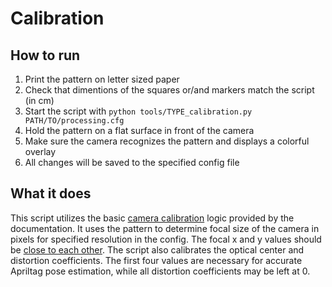 # Calibration
## How to run
1. Print the pattern on letter sized paper
2. Check that dimentions of the squares or/and markers match the script (in cm)
3. Start the script with `python tools/TYPE_calibration.py PATH/TO/processing.cfg`
4. Hold the pattern on a flat surface in front of the camera
5. Make sure the camera recognizes the pattern and displays a colorful overlay
6. All changes will be saved to the specified config file
## What it does
This script utilizes the basic [camera calibration](https://docs.opencv.org/4.x/dc/dbb/tutorial_py_calibration.html) logic provided by the documentation. It uses the pattern to determine focal size of the camera in pixels for specified resolution in the config. The focal x and y values should be [close to each other](https://ksimek.github.io/2013/08/13/intrinsic/#:~:text=In%20practice%2C,number%20of%20reasons). The script also calibrates the optical center and distortion coefficients. The first four values are necessary for accurate Apriltag pose estimation, while all distortion coefficients may be left at 0.